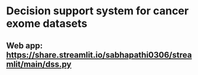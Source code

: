 # Decision support system for cancer exome datasets

## Web app: https://share.streamlit.io/sabhapathi0306/streamlit/main/dss.py
